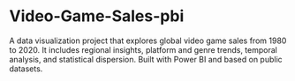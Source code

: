# Video-Game-Sales-pbi
A data visualization project that explores global video game sales from 1980 to 2020. It includes regional insights, platform and genre trends, temporal analysis, and statistical dispersion. Built with Power BI and based on public datasets. 
